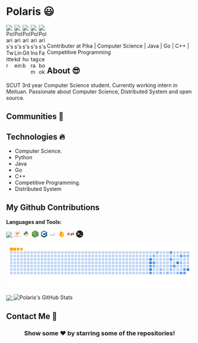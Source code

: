  # Polaris :smiley:
 
 <a href="https://twitter.com/ashwanisng">
  <img align="left" alt="Polaris's Twitter" width="22px" src="https://cdn.jsdelivr.net/npm/simple-icons@v3/icons/twitter.svg" />
</a>
<a href="https://linkedin.com/in/ashwanisng">
  <img align="left" alt="Polaris's Linkdein" width="22px" src="https://cdn.jsdelivr.net/npm/simple-icons@v3/icons/linkedin.svg" />
</a>
<a href="https://github.com/ashwanisng">
  <img align="left" alt="Polaris's Github" width="22px" src="https://cdn.jsdelivr.net/npm/simple-icons@v3/icons/github.svg" />
</a>
<a href="https://instagram.com/ashwanisng">
  <img align="left" alt="Polaris's Instagram" width="22px" src="https://cdn.jsdelivr.net/npm/simple-icons@v3/icons/instagram.svg" />
</a>
<a href="https://www.facebook.com/ashwani1406">
  <img align="left" alt="Polaris's Facebook" width="22px" src="https://cdn.jsdelivr.net/npm/simple-icons@v3/icons/facebook.svg" />
</a>

<br/>
<br/>

Contributer at Pika | Computer Science | Java | Go |  C++ | Competitive Programming

## About :sunglasses:
SCUT 3rd year Computer Science student. Currently working intern in Meituan. Passionate about Computer Science, Distributed System and open source. 

## Communities :dancers:

## Technologies :fire:
- Computer Science.
- Python
- Java
- Go
- C++
- Competitive Programming.
- Distributed System

## My Github Contributions

**Languages and Tools:**  

<code><img height="20" src="https://pytorch.org/assets/images/pytorch-logo.png"></code>
<code><img height="20" src="https://raw.githubusercontent.com/github/explore/80688e429a7d4ef2fca1e82350fe8e3517d3494d/topics/tensorflow/tensorflow.png"></code>
<code><img height="20" src="https://raw.githubusercontent.com/github/explore/80688e429a7d4ef2fca1e82350fe8e3517d3494d/topics/python/python.png"></code>
<code><img height="20" src="https://raw.githubusercontent.com/github/explore/80688e429a7d4ef2fca1e82350fe8e3517d3494d/topics/nodejs/nodejs.png"></code>
<code><img height="20" src="https://raw.githubusercontent.com/github/explore/80688e429a7d4ef2fca1e82350fe8e3517d3494d/topics/cpp/cpp.png"></code>
<code><img height="20" src="https://raw.githubusercontent.com/github/explore/80688e429a7d4ef2fca1e82350fe8e3517d3494d/topics/mysql/mysql.png"></code>
<code><img height="20" src="https://raw.githubusercontent.com/github/explore/80688e429a7d4ef2fca1e82350fe8e3517d3494d/topics/firebase/firebase.png"></code>
<code><img height="20" src="https://raw.githubusercontent.com/github/explore/80688e429a7d4ef2fca1e82350fe8e3517d3494d/topics/git/git.png"></code>
<code><img height="20" src="https://raw.githubusercontent.com/github/explore/80688e429a7d4ef2fca1e82350fe8e3517d3494d/topics/terminal/terminal.png"></code>

![](https://raw.githubusercontent.com/Polaris3003/Polaris3003/main/dist/ocean.gif)

<a href="https://github.com/polaris3003">
  <img align="center" src="https://github-readme-stats.vercel.app/api/top-langs/?username=polaris3003&theme=radical&hide=glsl,python,html,css,javascript" />
</a>

<img src="https://github-readme-stats.vercel.app/api?username=polaris3003&&show_icons=true&theme=radical&line_height=27&v=5" alt="Polaris's GitHub Stats" />


##  Contact Me :speech_balloon:


<div align="center">

### Show some ❤️ by starring some of the repositories!

</div>

